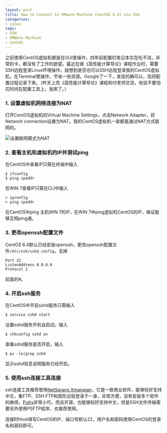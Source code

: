 ```yaml
---
layout: post
title: How to Connect to VMware Machine (CentOS 6.4) via SSH
categories: 
- Linux
tags: 
- SSH
- VMWare Machine
- CentOS
---
```


之前使用CentOS虚拟机都是在GUI里操作，四年前配置的笔记本实在吃不消，非常的卡，都没有了工作的欲望。最近在做《高性能计算导论》课程作业时，需要SSH远程登录Linux环境操作，就想到是否也可以SSH远程登录我的CentOS虚拟机，在Terminal里操作，节省一些资源。Google了一下，发现的确可以，现将配置过程记录下来。（昨天上完《高性能计算导论》课程和付老师交流，他说不要怕花时间在配置工具上，我笑了。）

### 1. 设置虚拟机网络连接为NAT
打开CentOS虚拟机的Virtual Machine Settings，点击Network Adapter，将Network connection设置为NAT。我的CentOS虚拟机一直都是通过NAT方式联网的。

![设置联网模式为NAT](http://tonytsai.name/materials/NAT.png)

### 2. 查看主机和虚拟机的IP并测试ping
在CentOS中查看IP只需在终端中输入

```{.bash}
$ ifconfig
$ ping ipaddr
```
在WIN 7查看IP只需在CLI中输入

```
> ipconfig
> ping ipaddr
```
在CentOS中ping 主机WIN 7的IP，在WIN 7中ping虚拟机CentOS的IP，保证能够互相ping通。

### 3. 更改openssh配置文件
CentOS 6.4默认已经安装openssh，更改openssh配置文件`/etc/ssh/sshd_config`，去掉

```
Port 22
ListenAddress 0.0.0.0
Protocol 2
```
前面的#。

### 4. 开启ssh服务
在CentOS中开启sshd服务只需输入

```{.bash}
$ service sshd start
```
设置sshd服务开机自启动，输入

```{.bash}
$ chkconfig sshd on
```
查看sshd服务是否开启，输入

```{.bash}
$ ps -le|grep sshd
```
显示sshd信息说明服务已经开启。

### 5. 使用ssh连接工具连接
ssh连接工具推荐使用[NetSarang Xmanager](http://www.netsarang.com/products/xme_overview.html)，它是一款商业软件，能够较好支持中文，集FTP、SSH FTP和图形远程登录于一身，非常方便，没有安装多个软件的麻烦。[Putty](http://www.chiark.greenend.org.uk/~sgtatham/putty/download.html)非常小巧，而且开源，也能够较好支持中文，但是SSH文件传输需要另外使用PSFTP程序，也推荐使用。

连接时Host填写CentOS的IP，端口号默认22，用户名和密码使用CentOS的登录名和密码即可。
